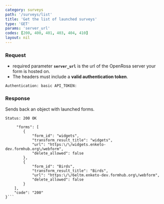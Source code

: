 ```yaml
---
category: surveys
path: '/surveys/list'
title: 'Get the list of launched surveys'
type: 'GET'
params: 'server_url'
codes: [200, 400, 401, 403, 404, 410]
layout: nil
---
```


### Request

* required parameter **`server_url`** is the url of the OpenRosa server your form is hosted on.
* The headers must include a **valid authentication token**.

```Authentication: basic API_TOKEN:```

### Response

Sends back an object with launched forms.

```Status: 200 OK```
```{
     "forms": [
        {
            "form_id": "widgets",
            "transform_result_title": "widgets",
            "url": "https:\/\/widgets.enketo-dev.formhub.org\/webform",
            "delete_allowed": false
        },
        {
            "form_id": "Birds",
            "transform_result_title": "Birds",
            "url": "https:\/\/6eltm.enketo-dev.formhub.org\/webform",
            "delete_allowed": false
        }
    ],
    "code": "200"
}```